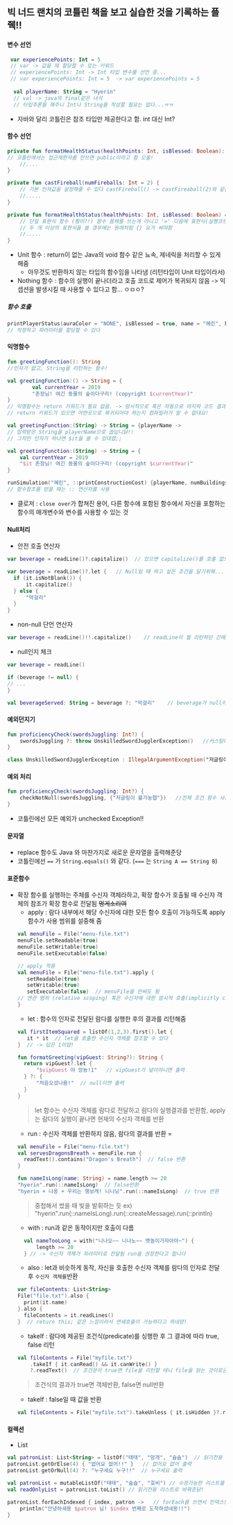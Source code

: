 ## 빅 너드 랜치의 코틀린 책을 보고 실습한 것을 기록하는 플줵!! <br>


#### 변수 선언
```kotlin
 var experiencePoints: Int = 5 
 // var -> 값을 재 할당할 수 있는 키워드
 // experiencePoints: Int -> Int 타입 변수를 선언 중...
 // var experiencePoints: Int = 5  -> var experiencePoints = 5
 
  val playerName: String = "Hyerin"
  // val -> java의 final같은 녀석
  // 타입추론을 해주니 Int나 String을 작성할 필요는 없다...ㅠㅠ
```
 * 자바와 달리 코틀린은 참조 타입만 제공한다고 함. int 대신 Int?
  
#### 함수 선언
```kotlin
private fun formatHealthStatus(healthPoints: Int, isBlessed: Boolean): String {
// 코틀린에서는 접근제한자를 안쓰면 public이라고 함 오올!
    //....
}

private fun castFireball(numFireballs: Int = 2) { 
    // 기본 인자값을 설정해줄 수 있다 castFireball() -> castFireaball(2)와 같음
    //.....
}

private fun formatHealthStatus(healthPoints: Int, isBlessed: Boolean) = when (healthPoints) {
    // 단일 표현식 함수 (뭥미?!) 함수 몸체를 쓰는게 아니고 '=' 다음에 표현식(실행코드)를 정의한다고 함
    // 두 개 이상의 표현식을 쓸 경우에는 원래처럼 {} 요거 써야함
    //.....
}
```
 * Unit 함수 : return이 없는 Java의 void 함수 같은 뇨속, 제네릭을 처리할 수 있게 해줌 
   * 아무것도 반환하지 않는 타입의 함수임을 나타냄 (리턴타입이 Unit 타입이라서)
 * Nothing 함수 : 함수의 실행이 끝나더라고 호출 코드로 제어가 복귀되지 않음 -> 익셉션을 발생시킬 때 사용할 수 있다고 함... ㅇㅁㅇ?

##### 함수 호출
```kotlin
printPlayerStatus(auraColor = "NONE", isBlessed = true, name = "혜린", healthStatus = healthStatus)
// 작정하고 파라미터를 할당할 수 있다
```


#### 익명함수
```kotlin
fun greetingFunction(): String
//인자가 없고, String을 리턴하는 함수! 

val greetingFunction:() -> String = {
        val currentYear = 2019
        "촌장님! 여긴 동물의 숲이다구리! (copyright $currentYear)"
}  
// 익명함수는 return 키워드가 필요 없음. -> 암시적으로 혹은 자동으로 마지막 코드 결과를 반환하기 때문
// return 키워드가 있으면 어떤곳으로 복귀되어야 하는지 컴파일러가 알 수 없대요!

val greetingFunction:(String) -> String = {playerName ->
// 입력받은 String을 playerName으로 씁답니닭!!
// 그치만 인자가 하나면 $it을 쓸 수 있대엽;;

val greetingFunction:(String) -> String = {
    val currentYear = 2019
    "$it 촌장님! 여긴 동물의 숲이다구리! (copyright $currentYear)"
}

runSimulation("혜린", ::printConstructionCost) {playerName, numBuildings ->
// 함수참조를 얻을 때는 :: 연산자를 사용 
```
 * 클로저 : `close over`가 합쳐진 용어, 다른 함수에 포함된 함수에서 자신을 포함하는 함수의 매개변수와 변수를 사용할 수 있는 것
 
#### Null처리
 * 안전 호출 연산자
```kotlin
var beverage = readLine()?.capitalize()  // 있으면 capitalize()를 호출 없으면 null리턴 Optional느낌!

var beverage = readLine()?.let {   // Null일 때 하고 싶은 조건을 달기위해... let을 썼음다
  if (it.isNotBlank()) {
      it.capitalize()
  } else {
      "막걸리"
  }
}
```
 * non-null 단언 연산자
```kotlin
var beverage = readLine()!!.capitalize()    // readLine이 뭘 리턴하던 간에 실행! null이면 익셉션 발생..
```
* null인지 체크
```kotlin
var beverage = readLine()

if (beverage != null) {
// ... 
}

val beverageServed: String = beverage ?: "막걸리"    // beverage가 null이면 막걸리 리턴 오옭...!
```

#### 예외던지기
```kotlin
fun proficiencyCheck(swordsJuggling: Int?) {
    swordsJuggling ?: throw UnskilledSwordJugglerException()   //커스텀에러 던지깃!
}

class UnskilledSwordJugglerException : IllegalArgumentException("저글링이 불가눙햅")  //커스텀에러 작성
```
   
#### 예외 처리
```kotlin
fun proficiencyCheck(swordsJuggling: Int?) {
    checkNotNull(swordsJuggling, {"저글링이 불가눙햅"})   //전제 조건 함수 사용 
}
```
 * 코틀린에선 모든 예외가 unchecked Exception!!
 
#### 문자열
 * replace 함수도 Java 와 마찬가지로 새로운 문자열을 출력해준당
 * 코틀린에선 `==` 가 `String.equals()` 와 같다. (`===` 는 `String A == String B`)
 
#### 표준함수
 * 확장 함수를 실행하는 주체를 수신자 객체라하고, 확장 함수가 호출될 때 수신자 객체의 참조가 확장 함수로 전달됨 ~~멍게소리여~~
    * apply : 람다 내부에서 해당 수신자에 대한 모든 함수 호출이 가능하도록 apply 함수가 사용 범위를 설중해 줌
     ```kotlin
     val menuFile = File("menu-file.txt")
     menuFile.setReadable(true)
     menuFile.setWritable(true)
     menuFile.setExecutable(false)
     
     // apply 적용    
     val menuFile = File("menu-file.txt").apply {
        setReadable(true)
        setWritable(true)
        setExecutable(false)  // menuFile을 안써도 됨
     // 연관 범위 (relative scoping) 혹은 수신자에 대한 암시적 호출(implicitly called)
     }
     ```
    * let : 함수의 인자로 전달된 람다를 실행한 후의 결과를 리턴해줌
     ```kotlin
     val firstItemSquared = listOf(1,2,3).first().let {
        it * it  // let을 호출한 수신자 객체를 참조할 수 있다
     }  // -> 답은 1이얌!

     fun formatGreeting(vipGuest: String?): String {
       return vipGuest?.let {
           "$vipGuest 야 앙뇽!1"   // vipGuest가 널이아니면 출력
       } ?: {
           "처음오셨나욤!"  // null이면 출력
       }  
     }
     ```
     > let 함수는 수신자 객체를 람다로 전달하고 람다의 실행결과를 반환함, apply는 람다의 실행이 끝나면 현재의 수신자 객체를 반환
     * run : 수신자 객체를 반환하지 않음, 람다의 결과를 반환 =
     ```kotlin
     val menuFile = File("menu-file.txt")
     val servesDragonsBreath = menuFile.run {
       readText().contains("Dragon's Breath")  // false 반환
     }

     fun nameIsLong(name: String) = name.length >= 20
     "hyerin".run(::nameIsLong)  // false반환
     "hyerin + 나옹 + 우리는 행보캐! 니니닝".run(::nameIsLong)  // true 반환   
  
     ```
     > 중첩해서 썼을 때 빛을 발휘하는 듯 ex) "hyerin".run(::nameIsLong).run(::createMessage).run(::println)
     * with : run과 같은 동작이지만 호출이 다름
     ```kotlin
       val nameTooLong = with("니나오~~ 니나노~~ 뱃놀이가자아아~") {
           length >= 20
       } // -> 수신자 객체가 파라미터로 전달됨 run을 권장한다고 합니다
     ```
     * also : let과 비슷하게 동작, 자신을 호출한 수신자 객체를 람다의 인자로 전달 후 `수신자 객체를`반환
     ```kotlin
     var fileContents: List<String>
     File("file.txt").also {
       print(it.name)
     }.also {
       fileContents = it.readLines()
     }  // return this; 같은 느낌이라서 연쇄호출이 가능하다고 하네양!
     ```
     * takeIf : 람다에 제공된 조건식(predicate)를 싱행한 후 그 결과에 따라 true, false 리턴
     ```kotlin
     val fileContents = File("myfile.txt")
         .takeIf { it.canRead() && it.canWrite() }  
         ?.readText()  // 조건문이 true면 file을 리턴할 테니 file을 읽는 것이로군용!
     ```     
     > 조건식의 결과가 true면 객체반환, false면 null반환
     * takeIf : false일 때 값을 반환
     ```kotlin
     val fileContents = File("myfile.txt").takeUnless { it.isHidden }?.readTest() //->그닥 권장 ㄴㄴ
     ```

#### 컬렉션
 * List
 ```kotlin
 val patronList: List<String> = listOf("태태", "망개", "슙슙")  // 읽기전용 list를 만들어 줍니다
 patronList.getOrElse(4) { "없어요 없어!!" }   // 없어요 없어 출력
 patronList.getOrNull(4) ?: "누구세요 누구!!"  // 누구세요 출력
 
 val patronList = mutableListOf("태태", "슙슙", "호비") // 수정가능한 리스트를 만들어 줍니다
 val readOnlyList = patronList.toList() // 읽기전용 리스트로 바꿔준닭!
 
 patronList.forEachIndexed { index, patron ->   // forEach를 쓰면서 인덱스도 필요할 때 오올!!
     println("안녕하세용 $patron 님! $index 번째로 도착하셨네용!!")
 }
 ```